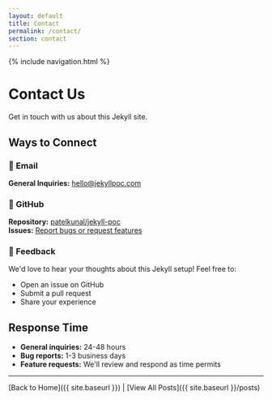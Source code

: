 ```yaml
---
layout: default
title: Contact
permalink: /contact/
section: contact
---
```


{% include navigation.html %}

# Contact Us

Get in touch with us about this Jekyll site.

## Ways to Connect

### 📧 Email
**General Inquiries:** [hello@jekyllpoc.com](mailto:hello@jekyllpoc.com)

### 🐙 GitHub
**Repository:** [patelkunal/jekyll-poc](https://github.com/patelkunal/jekyll-poc)  
**Issues:** [Report bugs or request features](https://github.com/patelkunal/jekyll-poc/issues)

### 📝 Feedback
We'd love to hear your thoughts about this Jekyll setup! Feel free to:
- Open an issue on GitHub
- Submit a pull request
- Share your experience

## Response Time
- **General inquiries:** 24-48 hours
- **Bug reports:** 1-3 business days
- **Feature requests:** We'll review and respond as time permits

---

[Back to Home]({{ site.baseurl }}) | [View All Posts]({{ site.baseurl }}/posts)
